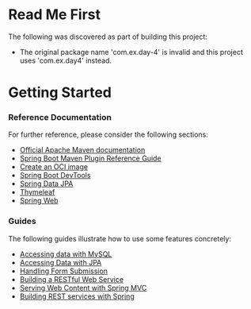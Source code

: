 # Read Me First
The following was discovered as part of building this project:

* The original package name 'com.ex.day-4' is invalid and this project uses 'com.ex.day4' instead.

# Getting Started

### Reference Documentation
For further reference, please consider the following sections:

* [Official Apache Maven documentation](https://maven.apache.org/guides/index.html)
* [Spring Boot Maven Plugin Reference Guide](https://docs.spring.io/spring-boot/docs/3.1.2/maven-plugin/reference/html/)
* [Create an OCI image](https://docs.spring.io/spring-boot/docs/3.1.2/maven-plugin/reference/html/#build-image)
* [Spring Boot DevTools](https://docs.spring.io/spring-boot/docs/3.1.2/reference/htmlsingle/index.html#using.devtools)
* [Spring Data JPA](https://docs.spring.io/spring-boot/docs/3.1.2/reference/htmlsingle/index.html#data.sql.jpa-and-spring-data)
* [Thymeleaf](https://docs.spring.io/spring-boot/docs/3.1.2/reference/htmlsingle/index.html#web.servlet.spring-mvc.template-engines)
* [Spring Web](https://docs.spring.io/spring-boot/docs/3.1.2/reference/htmlsingle/index.html#web)

### Guides
The following guides illustrate how to use some features concretely:

* [Accessing data with MySQL](https://spring.io/guides/gs/accessing-data-mysql/)
* [Accessing Data with JPA](https://spring.io/guides/gs/accessing-data-jpa/)
* [Handling Form Submission](https://spring.io/guides/gs/handling-form-submission/)
* [Building a RESTful Web Service](https://spring.io/guides/gs/rest-service/)
* [Serving Web Content with Spring MVC](https://spring.io/guides/gs/serving-web-content/)
* [Building REST services with Spring](https://spring.io/guides/tutorials/rest/)


